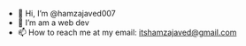 - 👋 Hi, I’m @hamzajaved007
- 👀 I’m am a web dev
- 📫 How to reach me at my email: itshamzajaved@gmail.com
